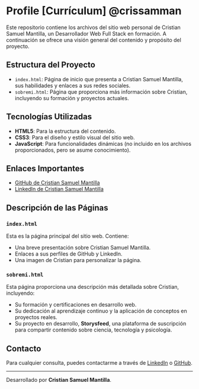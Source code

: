 # Profile [Currículum] @crissamman

Este repositorio contiene los archivos del sitio web personal de Cristian Samuel Mantilla, un Desarrollador Web Full Stack en formación. A continuación se ofrece una visión general del contenido y propósito del proyecto.

## Estructura del Proyecto

- `index.html`: Página de inicio que presenta a Cristian Samuel Mantilla, sus habilidades y enlaces a sus redes sociales.
- `sobremi.html`: Página que proporciona más información sobre Cristian, incluyendo su formación y proyectos actuales.

## Tecnologías Utilizadas

- **HTML5**: Para la estructura del contenido.
- **CSS3**: Para el diseño y estilo visual del sitio web.
- **JavaScript**: Para funcionalidades dinámicas (no incluido en los archivos proporcionados, pero se asume conocimiento).

## Enlaces Importantes

- [GitHub de Cristian Samuel Mantilla](https://github.com/crissamman)
- [LinkedIn de Cristian Samuel Mantilla](https://www.linkedin.com/in/crissamman/)

## Descripción de las Páginas

### `index.html`

Esta es la página principal del sitio web. Contiene:

- Una breve presentación sobre Cristian Samuel Mantilla.
- Enlaces a sus perfiles de GitHub y LinkedIn.
- Una imagen de Cristian para personalizar la página.

### `sobremi.html`

Esta página proporciona una descripción más detallada sobre Cristian, incluyendo:

- Su formación y certificaciones en desarrollo web.
- Su dedicación al aprendizaje continuo y la aplicación de conceptos en proyectos reales.
- Su proyecto en desarrollo, **Storysfeed**, una plataforma de suscripción para compartir contenido sobre ciencia, tecnología y psicología.

## Contacto

Para cualquier consulta, puedes contactarme a través de [LinkedIn](https://www.linkedin.com/in/crissamman/) o [GitHub](https://github.com/crissamman).

---

Desarrollado por **Cristian Samuel Mantilla**.

